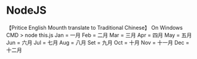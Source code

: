 # NodeJS
【Pritice English Mounth translate to Traditional Chinese】 On Windows CMD > node this.js
Jan = 一月
Feb = 二月
Mar = 三月
Apr = 四月
May = 五月
Jun = 六月
Jul = 七月
Aug = 八月
Set = 九月
Oct = 十月
Nov = 十一月
Dec = 十二月
